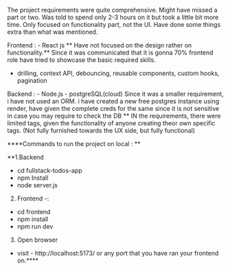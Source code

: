 The project requirements were quite comprehensive. Might have missed a part or two.
Was told to spend only 2-3 hours on it but took a little bit more time.
Only focused on functionality part, not the UI.
Have done some things extra than what was mentioned.

Frontend : - React js
** Have not focused on the design rather on functionality.**
Since it was communicated that it is gonna 70% frontend role have tried to showcase the basic required skills.

- drilling, context API, debouncing, reusable components, custom hooks, pagination

Backend : - Node.js - postgreSQL(cloud)
Since it was a smaller requirement, i have not used an ORM.
i have created a new free postgres instance using render, have given the complete creds for the same since it is not sensitive in case you may require to check the DB
** IN the requirements, there were limited tags, given the functionality of anyone creating theor own specific tags. (Not fully furnished towards the UX side, but fully functional)

****Commands to run the project on local : **

**1.Backend

  - cd fullstack-todos-app
  - npm Install
  - node server.js

2. Frontend -:
   
  - cd frontend
  - npm install
  - npm run dev

3. Open browser  
  - visit - http://localhost:5173/
or any port that you have ran your frontend on.****
